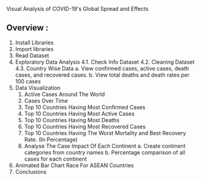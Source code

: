 Visual Analysis of COVID-19's Global Spread and Effects

Overview :
---------------------------------
1. Install Libraries
2. Import libraries
3. Read Dataset
4. Exploratory Data Analysis
   4.1. Check Info Dataset
   4.2. Cleaning Dataset
   4.3. Country Wise Data
   	a. View confirmed cases, active cases, death cases, and recovered cases.
   	b. View total deaths and death rates per 100 cases
5. Data Visualization
   1) Active Cases Around The World
   2) Cases Over Time
   3) Top 10 Countries Having Most Confirmed Cases
   4) Top 10 Countries Having Most Active Cases
   5) Top 10 Countries Having Most Deaths
   6) Top 10 Countries Having Most Recovered Cases
   7) Top 10 Countries Having The Worst Mortality and Best Recovery Rate. (In Percentage)
   8) Analyse The Case Impact Of Each Continent
      	a. Create continent categories from country names
      	b. Percentage comparison of all cases for each continent
6. Animated Bar Chart Race For ASEAN Countries
7. Conclusions
